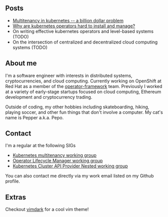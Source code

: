## Posts

* [Multitenancy in kubernetes -- a billion dollar problem](posts/multitenancy-in-kubernetes-a-billion-dollar-problem.md)
* [Why are kubernetes operators hard to install and manage?](posts/why-are-kubernetes-operators-hard-to-install-and-manage.md)
* On writing effective kubernetes operators and level-based systems (TODO)
* On the intersection of centralized and decentralized cloud computing systems (TODO)

## About me
I'm a software engineer with interests in distributed systems, cryptocurrencies, and cloud computing. Currently working on OpenShift at Red Hat as a member of the [operator-framework](https://github.com/operator-framework) team. Previously I worked at a variety of early-stage startups focused on cloud computing, Ethereum development and cryptocurrency trading. 

Outside of coding, my other hobbies including skateboarding, hiking, playing soccer, and other fun things that don't involve a computer. My cat's name is Pepper a.k.a. Pepo.  

## Contact
I'm a regular at the following SIGs
* [Kubernetes multitenancy working group](https://github.com/kubernetes-sigs/multi-tenancy)
* [Operator Lifecycle Manager working group](https://groups.google.com/g/operator-framework-olm-dev)
* [Kubernetes Cluster API Provider Nested working group](https://github.com/kubernetes-sigs/cluster-api-provider-nested)

You can also contact me directly via my work email listed on my Github profile. 

## Extras
Checkout [vimdark](https://github.com/ldelossa/vimdark) for a cool vim theme!